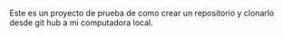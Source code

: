 Este es un proyecto de prueba de como crear un repositorio y clonarlo desde git hub a mi computadora local.
